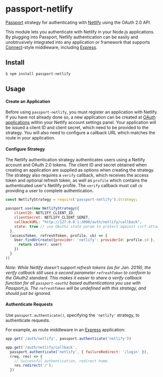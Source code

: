 # passport-netlify

[Passport](http://passportjs.org/) strategy for authenticating with
[Netlify](https://www.netlify.com/) using the OAuth 2.0 API.

This module lets you authenticate with Netlify in your Node.js applications.
By plugging into Passport, Netlify authentication can be easily and
unobtrusively integrated into any application or framework that supports
[Connect](http://www.senchalabs.org/connect/)-style middleware, including
[Express](http://expressjs.com/).


## Install

```bash
$ npm install passport-netlify
```

## Usage

#### Create an Application

Before using `passport-netlify`, you must register an application with Netlify.
If you have not already done so, a new application can be created at
[OAuth applications](https://app.netlify.com/account/applications) within
your Netlify account settings panel.  Your application will be issued a
client ID and client secret, which need to be provided to the strategy.
You will also need to configure a callback URL which matches the route in your application.

#### Configure Strategy

The Netlify authentication strategy authenticates users using a Netlify account
and OAuth 2.0 tokens. The client ID and secret obtained when creating an
application are supplied as options when creating the strategy. The strategy
also requires a `verify` callback, which receives the access token and optional
refresh token, as well as `profile` which contains the authenticated user's
Netilify profile.  The `verify` callback must call `cb` providing a user to
complete authentication.

```js
const NetlifyStrategy = require('passport-netlify').Strategy;

passport.use(new NetlifyStrategy({
    clientID: NETLIFY_CLIENT_ID,
    clientSecret: NETLIFY_CLIENT_SERET,
    callbackURL: "http://127.0.0.1:3000/auth/netlify/callback",
    state: true // use OAuth2 state param to protect against csrf attacks
  },
  (accessToken, refreshToken, profile, cb) => {
    User.findOrCreate({provider: 'netlify': providerId: profile.id }, (err, user) => {
      return cb(err, user)
    })
  }
))
```

*Note: While Netlify doesn't support refresh tokens (as for Jan. 2019), the verify
callback still uses a second parameter `refreshToken` to conform to the OAuth2 standard. This makes it easier to 
share a verify callback function for all `passport-oauth2` based authentications you use with Passport.js. The `refreshToken` will be undefined with this strategy, and should just be ignored.*

#### Authenticate Requests

Use `passport.authenticate()`, specifying the `'netlify'` strategy, to
authenticate requests.

For example, as route middleware in an [Express](http://expressjs.com/)
application:

```js
app.get('/auth/netlify', passport.authenticate('netlify'))

app.get('/auth/netlify/callback', 
  passport.authenticate('netlify', { failureRedirect: '/login' }),
  (req, res) => {
    // Successful authentication, redirect home.
    res.redirect('/');
  })
```
